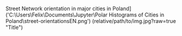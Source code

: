 Street Network orientation in major cities in Poland]('C:\\Users\\Felix\\Documents\\Jupyter\\Polar Histograms of Cities in Poland\\street-orientationsEN.png')
(relative/path/to/img.jpg?raw=true "Title")
